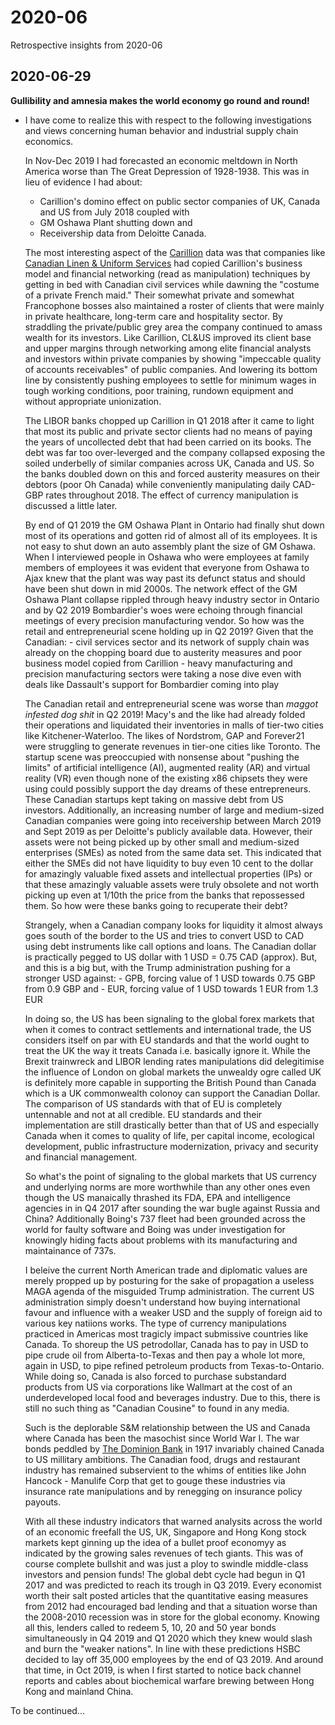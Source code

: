 # 2020-06
Retrospective insights from 2020-06

## 2020-06-29

**Gullibility and amnesia makes the world economy go round and round!** 

- I have come to realize this with respect to the following investigations and views concerning human behavior and industrial supply chain economics.

  In Nov-Dec 2019 I had forecasted an economic meltdown in North America worse than The Great Depression of 1928-1938. This was in lieu of evidence I had about: 
    - Carillion's domino effect on public sector companies of UK, Canada and US from July 2018 coupled with 
    - GM Oshawa Plant shutting down and 
    - Receivership data from Deloitte Canada. 
  
    The most interesting aspect of the [Carillion](https://en.wikipedia.org/wiki/Carillion) data was that companies like [Canadian Linen & Uniform Services](https://www.canadianlinen.com/) had copied Carillion's business model and financial networking (read as manipulation) techniques by getting in bed with Canadian civil services while dawning the "costume of a private French maid." Their somewhat private and somewhat Francophone bosses also maintained a roster of clients that were mainly in private healthcare, long-term care and hospitality sector. By straddling the private/public grey area the company continued to amass wealth for its investors. Like Carillion, CL&US improved its client base and upper margins through networking among elite financial analysts and investors within private companies by showing "impeccable quality of accounts receivables" of public companies. And lowering its bottom line by consistently pushing employees to settle for minimum wages in tough working conditions, poor training, rundown equipment and without appropriate unionization. 
    
    The LIBOR banks chopped up Carillion in Q1 2018 after it came to light that most its public and private sector clients had no means of paying the years of uncollected debt that had been carried on its books. The debt was far too over-leverged and the company collapsed exposing the soiled underbelly of similar companies across UK, Canada and US. So the banks doubled down on this and forced austerity measures on their debtors (poor Oh Canada) while conveniently manipulating daily CAD-GBP rates throughout 2018. The effect of currency manipulation is discussed a little later.  
    
    By end of Q1 2019 the GM Oshawa Plant in Ontario had finally shut down most of its operations and gotten rid of almost all of its employees. It is not easy to shut down an auto assembly plant the size of GM Oshawa. When I interviewed people in Oshawa who were employees at family members of employees it was evident that everyone from Oshawa to Ajax knew that the plant was way past its defunct status and should have been shut down in mid 2000s. The network effect of the GM Oshawa Plant collapse rippled through heavy industry sector in Ontario and by Q2 2019 Bombardier's woes were echoing through financial meetings of every precision manufacturing vendor. So how was the retail and entrepreneurial scene holding up in Q2 2019? Given that the Canadian: 
      - civil services sector and its network of supply chain was already on the chopping board due to austerity measures and poor business model copied from Carillion 
      - heavy manufacturing and precision manufacturing sectors were taking a nose dive even with deals like Dassault's support for Bombardier coming into play
      
    The Canadian retail and entrepreneurial scene was worse than *maggot infested dog shit* in Q2 2019! Macy's and the like had already folded their operations and liquidated their inventories in malls of tier-two cities like Kitchener-Waterloo. The likes of Nordstrom, GAP and Forever21 were struggling to generate revenues in tier-one cities like Toronto. The startup scene was preoccupied with nonsense about "pushing the limits" of artificial intelligence (AI), augmented reality (AR) and virtual reality (VR) even though none of the existing x86 chipsets they were using could possibly support the day dreams of these entrepreneurs. These Canadian startups kept taking on massive debt from US investors. Additionally, an increasing number of large and medium-sized Canadian companies were going into receivership between March 2019 and Sept 2019 as per Deloitte's publicly available data. However, their assets were not being picked up by other small and medium-sized enterprises (SMEs) as noted from the same data set. This indicated that either the SMEs did not have liquidity to buy even 10 cent to the dollar for amazingly valuable fixed assets and intellectual properties (IPs) or that these amazingly valuable assets were truly obsolete and not worth picking up even at 1/10th the price from the banks that repossessed them. So how were these banks going to recuperate their debt? 
    
    Strangely, when a Canadian company looks for liquidity it almost always goes south of the border to the US and tries to convert USD to CAD using debt instruments like call options and loans. The Canadian dollar is practically pegged to US dollar with 1 USD = 0.75 CAD (approx). But, and this is a big but, with the Trump administration pushing for a stronger USD against: 
      - GPB, forcing value of 1 USD towards 0.75 GBP from 0.9 GBP and 
      - EUR, forcing value of 1 USD towards 1 EUR from 1.3 EUR
      
    In doing so, the US has been signaling to the global forex markets that when it comes to contract settlements and international trade, the US considers itself on par with EU standards and that the world ought to treat the UK the way it treats Canada i.e. basically ignore it. While the Brexit trainwreck and LIBOR lending rates manipulations did delegitimise the influence of London on global markets the unwealdy ogre called UK is definitely more capable in supporting the British Pound than Canada which is a UK commonwealth colonoy can support the Canadian Dollar. The comparison of US standards with that of EU is completely untennable and not at all credible. EU standards and their implementation are still drastically better than that of US and especially Canada when it comes to quality of life, per capital income, ecological development, public infrastructure modernization, privacy and security and financial management. 
    
    So what's the point of signaling to the global markets that US currency and underlying norms are more worthwhile than any other ones even though the US manaically thrashed its FDA, EPA and intelligence agencies in in Q4 2017 after sounding the war bugle against Russia and China? Additionally Boing's 737 fleet had been grounded across the world for faulty software and Boing was under investigation for knowingly hiding facts about problems with its manufacturing and maintainance of 737s. 
    
    I beleive the current North American trade and diplomatic values are merely propped up by posturing for the sake of propagation a useless MAGA agenda of the misguided Trump administration. The current US administration simply doesn't understand how buying international favour and influence with a weaker USD and the supply of foreign aid to various key natiions works. The type of currency manipulations practiced in Americas most tragicly impact submissive countries like Canada. To shoreup the US petrodollar, Canada has to pay in USD to pipe crude oil from Alberta-to-Texas and then pay a whole lot more, again in USD, to pipe refined petroleum products from Texas-to-Ontario. While doing so, Canada is also forced to purchase substandard products from US via corporations like Wallmart at the cost of an underdeveloped local food and beverages industry. Due to this, there is still no such thing as "Canadian Cousine" to found in any media. 
    
    Such is the deplorable S&M relationship between the US and Canada where Canada has been the masochist since World War I. The war bonds peddled by [The Dominion Bank](https://en.wikipedia.org/wiki/The_Dominion_Bank) in 1917 invariably chained Canada to US millitary ambitions. The Canadian food, drugs and restaurant industry has remained subservient to the whims of entities like John Hancock - Manulife Corp that get to gouge these industries via insurance rate manipulations and by renegging on insurance policy payouts.      
    
    With all these industry indicators that warned analysits across the world of an economic freefall the US, UK, Singapore and Hong Kong stock markets kept ginning up the idea of a bullet proof economyy as indicated by the growing sales revenues of tech giants. This was of course complete bullshit and was just a ploy to swindle middle-class investors and pension funds! The global debt cycle had begun in Q1 2017 and was predicted to reach its trough in Q3 2019. Every economist worth their salt posted articles that the quantitative easing measures from 2012 had encouraged bad lending and that a situation worse than the 2008-2010 recession was in store for the global economy. Knowing all this, lenders called to redeem 5, 10, 20 and 50 year bonds simultaneously in Q4 2019 and Q1 2020 which they knew would slash and burn the "weaker nations". In line with these predictions HSBC decided to lay off 35,000 employees by the end of Q3 2019. And around that time, in Oct 2019, is when I first started to notice back channel reports and cables about biochemical warfare brewing between Hong Kong and mainland China. 
    
    
To be continued...
